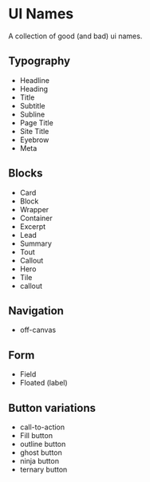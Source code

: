 # UI Names
A collection of good (and bad) ui names. 

## Typography
- Headline
- Heading
- Title
- Subtitle
- Subline
- Page Title
- Site Title
- Eyebrow
- Meta

## Blocks
- Card
- Block
- Wrapper
- Container
- Excerpt
- Lead
- Summary
- Tout
- Callout
- Hero
- Tile
- callout

## Navigation
- off-canvas

## Form
- Field
- Floated (label)

## Button variations
- call-to-action
- Fill button
- outline button
- ghost button
- ninja button
- ternary button
